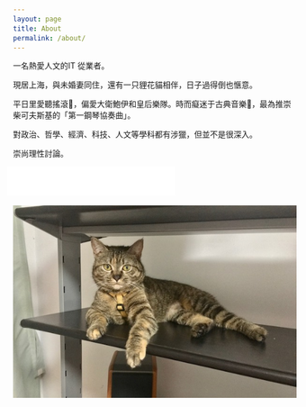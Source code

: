 ```yaml
---
layout: page
title: About
permalink: /about/
---
```


一名熱愛人文的IT 從業者。


現居上海，與未婚妻同住，還有一只貍花貓相伴，日子過得倒也愜意。

平日里愛聽搖滾🎸，偏愛大衛鮑伊和皇后樂隊。時而癡迷于古典音樂🎼，最為推崇柴可夫斯基的「第一鋼琴協奏曲」。

對政治、哲學、經濟、科技、人文等學科都有涉獵，但並不是很深入。

崇尚理性討論。



<!--- 
添加网易云音乐播放器，准备播放「第一钢琴协奏曲」
--->
<iframe frameborder="no" border="0" marginwidth="0" marginheight="0" width="298" height="52" style="margin-left: -10px"
src="//music.163.com/outchain/player?type=2&id=419485661&auto=0&height=32"></iframe>


<img src="/assets/img/baby-posture.jpg" alt="my cat laying on the desk, gazing forward." 
    style="max-height: 100%; height: auto" title="Big Brother is watching you." />








